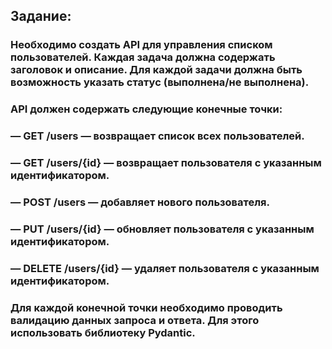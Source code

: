 ## Задание:
### Необходимо создать API для управления списком пользователей. Каждая задача должна содержать заголовок и описание. Для каждой задачи должна быть возможность указать статус (выполнена/не выполнена).

### API должен содержать следующие конечные точки:
### — GET /users — возвращает список всех пользователей.
### — GET /users/{id} — возвращает пользователя с указанным идентификатором.
### — POST /users — добавляет нового пользователя.
### — PUT /users/{id} — обновляет пользователя с указанным идентификатором.
### — DELETE /users/{id} — удаляет пользователя с указанным идентификатором.

### Для каждой конечной точки необходимо проводить валидацию данных запроса и ответа. Для этого использовать библиотеку Pydantic.
